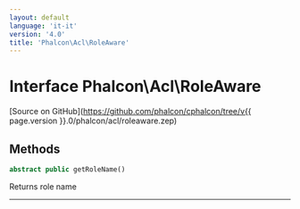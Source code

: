 ```yaml
---
layout: default
language: 'it-it'
version: '4.0'
title: 'Phalcon\Acl\RoleAware'
---
```


# Interface **Phalcon\Acl\RoleAware**

[Source on GitHub](https://github.com/phalcon/cphalcon/tree/v{{ page.version }}.0/phalcon/acl/roleaware.zep)

## Methods

```php
abstract public getRoleName()
```

Returns role name

* * *